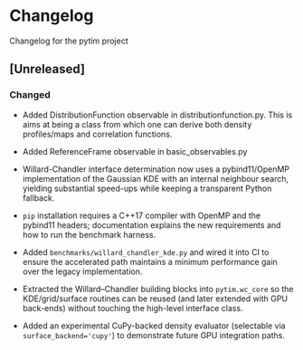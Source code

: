 # Changelog
Changelog for the pytim project

## [Unreleased]
### Changed

- Added DistributionFunction observable in distributionfunction.py. 
  This is aims at being a class from which one can derive both density 
  profiles/maps and correlation functions.

- Added ReferenceFrame observable in basic_observables.py

- Willard-Chandler interface determination now uses a pybind11/OpenMP
  implementation of the Gaussian KDE with an internal neighbour search,
  yielding substantial speed-ups while keeping a transparent Python fallback.
- ``pip`` installation requires a C++17 compiler with OpenMP and the pybind11
  headers; documentation explains the new requirements and how to run the
  benchmark harness.
- Added ``benchmarks/willard_chandler_kde.py`` and wired it into CI to ensure
  the accelerated path maintains a minimum performance gain over the legacy
  implementation.
- Extracted the Willard–Chandler building blocks into ``pytim.wc_core`` so the
  KDE/grid/surface routines can be reused (and later extended with GPU
  back-ends) without touching the high-level interface class.
- Added an experimental CuPy-backed density evaluator (selectable via
  ``surface_backend='cupy'``) to demonstrate future GPU integration paths.
